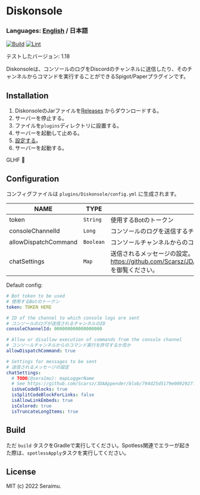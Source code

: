 # Diskonsole

### Languages: [English](https://github.com/sera1mu/Diskonsole/blob/main/README.md) / **日本語**

[![Build](https://github.com/sera1mu/Diskonsole/actions/workflows/build.yml/badge.svg?branch=main)](https://github.com/sera1mu/Diskonsole/actions/workflows/build.yml) [![Lint](https://github.com/sera1mu/Diskonsole/actions/workflows/lint.yml/badge.svg?branch=main)](https://github.com/sera1mu/Diskonsole/actions/workflows/lint.yml)

テストしたバージョン: 1.18

Diskonsoleは、コンソールのログをDiscordのチャンネルに送信したり、そのチャンネルからコマンドを実行することができるSpigot/Paperプラグインです。

## Installation

1. DiskonsoleのJarファイルを[Releases](https://github.com/sera1mu/Diskonsole/releases) からダウンロードする。
2. サーバーを停止する。
3. ファイルを`plugins`ディレクトリに設置する。
4. サーバーを起動して止める。
5. [設定する](#Configuration)。
6. サーバーを起動する。

GLHF 🎉

## Configuration

コンフィグファイルは `plugins/Diskonsole/config.yml` に生成されます。

| NAME                 | TYPE      | DESCRIPTION                                                                                                                                                                      |
|----------------------|-----------|----------------------------------------------------------------------------------------------------------------------------------------------------------------------------------|
| token                | `String`  | 使用するBotのトークン                                                                                                                                                                     |
| consoleChannelId     | `Long`    | コンソールのログを送信するチャンネル                                                                                                                                                               |
| allowDispatchCommand | `Boolean` | コンソールチャンネルからのコマンド実行を許可するか否か                                                                                                                                                      |
| chatSettings         | `Map`     | 送信されるメッセージの設定。  詳しくは https://github.com/Scarsz/JDAAppender/blob/794d25d5179e0092927fdf22fd7c194da8966a77/src/main/java/me/scarsz/jdaappender/ChannelLoggingHandler.java を御覧ください。 |

Default config:
```yaml
# Bot token to be used
# 使用するBotのトークン
token: TOKEN HERE

# ID of the channel to which console logs are sent
# コンソールのログが送信されるチャンネルのID
consoleChannelId: 000000000000000000

# Allow or disallow execution of commands from the console channel
# コンソールチャンネルからのコマンド実行を許可するか否か
allowDispatchCommand: true

# Settings for messages to be sent
# 送信されるメッセージの設定
chatSettings:
  # TODO(@sera1mu): mapLoggerName
  # See https://github.com/Scarsz/JDAAppender/blob/794d25d5179e0092927fdf22fd7c194da8966a77/src/main/java/me/scarsz/jdaappender/ChannelLoggingHandler.java
  isUseCodeBlocks: true
  isSplitCodeBlockForLinks: false
  isAllowLinkEmbeds: true
  isColored: true
  isTruncateLongItems: true

```

## Build

ただ `build` タスクをGradleで実行してください。Spotless関連でエラーが起きた際は、`spotlessApply`タスクを実行してください。

## License

MIT (c) 2022 Seraimu.